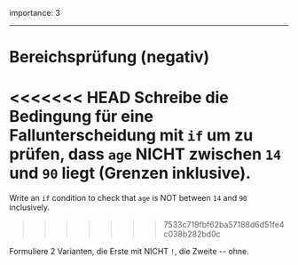 importance: 3

---

# Bereichsprüfung (negativ)

<<<<<<< HEAD
Schreibe die Bedingung für eine Fallunterscheidung mit `if` um zu prüfen, dass `age` NICHT zwischen `14` und `90` liegt (Grenzen inklusive).
=======
Write an `if` condition to check that `age` is NOT between `14` and `90` inclusively.
>>>>>>> 7533c719fbf62ba57188d6d51fe4c038b282bd0c

Formuliere 2 Varianten, die Erste mit NICHT `!`, die Zweite -- ohne.
